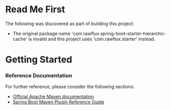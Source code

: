 # Read Me First
The following was discovered as part of building this project:

* The original package name 'com.rawflux.spring-boot-starter-hierarchic-cache' is invalid and this project uses 'com.rawflux.starter' instead.

# Getting Started

### Reference Documentation
For further reference, please consider the following sections:

* [Official Apache Maven documentation](https://maven.apache.org/guides/index.html)
* [Spring Boot Maven Plugin Reference Guide](https://docs.spring.io/spring-boot/docs/2.2.7.RELEASE/maven-plugin/)


